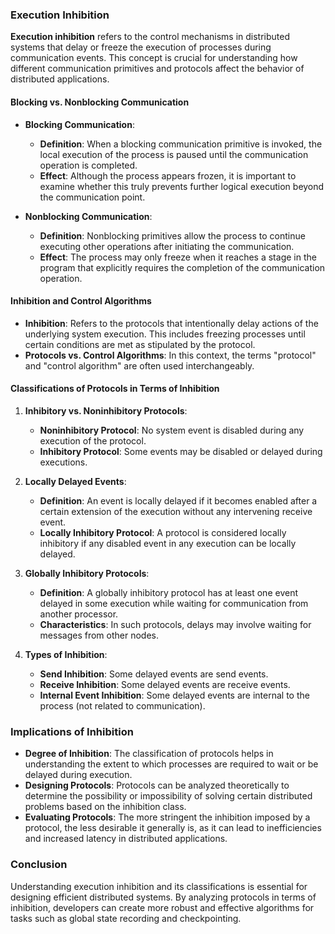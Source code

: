 ### Execution Inhibition

**Execution inhibition** refers to the control mechanisms in distributed systems that delay or freeze the execution of processes during communication events. This concept is crucial for understanding how different communication primitives and protocols affect the behavior of distributed applications.

#### Blocking vs. Nonblocking Communication
- **Blocking Communication**: 
  - **Definition**: When a blocking communication primitive is invoked, the local execution of the process is paused until the communication operation is completed. 
  - **Effect**: Although the process appears frozen, it is important to examine whether this truly prevents further logical execution beyond the communication point.
  
- **Nonblocking Communication**: 
  - **Definition**: Nonblocking primitives allow the process to continue executing other operations after initiating the communication.
  - **Effect**: The process may only freeze when it reaches a stage in the program that explicitly requires the completion of the communication operation.

#### Inhibition and Control Algorithms
- **Inhibition**: Refers to the protocols that intentionally delay actions of the underlying system execution. This includes freezing processes until certain conditions are met as stipulated by the protocol.
- **Protocols vs. Control Algorithms**: In this context, the terms "protocol" and "control algorithm" are often used interchangeably.

#### Classifications of Protocols in Terms of Inhibition
1. **Inhibitory vs. Noninhibitory Protocols**:
   - **Noninhibitory Protocol**: No system event is disabled during any execution of the protocol.
   - **Inhibitory Protocol**: Some events may be disabled or delayed during executions.

2. **Locally Delayed Events**:
   - **Definition**: An event is locally delayed if it becomes enabled after a certain extension of the execution without any intervening receive event.
   - **Locally Inhibitory Protocol**: A protocol is considered locally inhibitory if any disabled event in any execution can be locally delayed.

3. **Globally Inhibitory Protocols**:
   - **Definition**: A globally inhibitory protocol has at least one event delayed in some execution while waiting for communication from another processor. 
   - **Characteristics**: In such protocols, delays may involve waiting for messages from other nodes.

4. **Types of Inhibition**:
   - **Send Inhibition**: Some delayed events are send events.
   - **Receive Inhibition**: Some delayed events are receive events.
   - **Internal Event Inhibition**: Some delayed events are internal to the process (not related to communication).

### Implications of Inhibition
- **Degree of Inhibition**: The classification of protocols helps in understanding the extent to which processes are required to wait or be delayed during execution.
- **Designing Protocols**: Protocols can be analyzed theoretically to determine the possibility or impossibility of solving certain distributed problems based on the inhibition class.
- **Evaluating Protocols**: The more stringent the inhibition imposed by a protocol, the less desirable it generally is, as it can lead to inefficiencies and increased latency in distributed applications.

### Conclusion
Understanding execution inhibition and its classifications is essential for designing efficient distributed systems. By analyzing protocols in terms of inhibition, developers can create more robust and effective algorithms for tasks such as global state recording and checkpointing.
